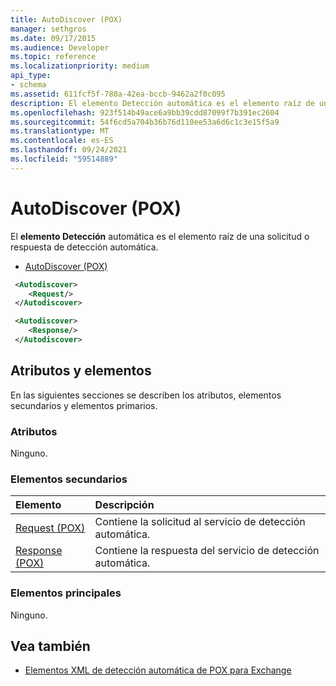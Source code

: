```yaml
---
title: AutoDiscover (POX)
manager: sethgros
ms.date: 09/17/2015
ms.audience: Developer
ms.topic: reference
ms.localizationpriority: medium
api_type:
- schema
ms.assetid: 611fcf5f-780a-42ea-bccb-9462a2f0c095
description: El elemento Detección automática es el elemento raíz de una solicitud o respuesta de detección automática.
ms.openlocfilehash: 923f514b49ace6a9bb39cdd87099f7b391ec2604
ms.sourcegitcommit: 54f6cd5a704b36b76d110ee53a6d6c1c3e15f5a9
ms.translationtype: MT
ms.contentlocale: es-ES
ms.lasthandoff: 09/24/2021
ms.locfileid: "59514889"
---
```

# <a name="autodiscover-pox"></a>AutoDiscover (POX)

El **elemento Detección** automática es el elemento raíz de una solicitud o respuesta de detección automática. 
  
- [AutoDiscover (POX)](autodiscover-pox.md)
  
```xml
 <Autodiscover>
    <Request/>
 </Autodiscover>
```

```xml
 <Autodiscover> 
    <Response/> 
 </Autodiscover>
```

## <a name="attributes-and-elements"></a>Atributos y elementos

En las siguientes secciones se describen los atributos, elementos secundarios y elementos primarios.
  
### <a name="attributes"></a>Atributos

Ninguno.
  
### <a name="child-elements"></a>Elementos secundarios

|**Elemento**|**Descripción**|
|:-----|:-----|
|[Request (POX)](request-pox.md) <br/> |Contiene la solicitud al servicio de detección automática.  <br/> |
|[Response (POX)](response-pox.md) <br/> |Contiene la respuesta del servicio de detección automática.  <br/> |
   
### <a name="parent-elements"></a>Elementos principales

Ninguno.
  
## <a name="see-also"></a>Vea también

- [Elementos XML de detección automática de POX para Exchange](pox-autodiscover-xml-elements-for-exchange.md)

